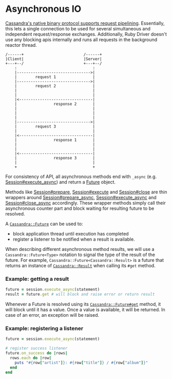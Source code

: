 # Asynchronous IO

[Cassandra's native binary protocol supports request pipelining](https://github.com/apache/cassandra/blob/trunk/doc/native_protocol_v4.spec#L141). Essentially, this lets a single connection to be used for several simultaneous and independent request/response exchanges. Additionally, Ruby Driver doesn't use any blocking apis internally and runs all requests in the background reactor thread.

```ditaa
/------+                          /------+
|Client|                          |Server|
+---+--/                          +---+--/
    :                                 :
    |-------------------------------->|
    |        request 1                |
    |-------------------------------->|
    |        request 2                |
    |                                 |
    |                                 |
    |<--------------------------------|
    |                response 2       |
    |                                 |
    |                                 |
    |                                 |
    |-------------------------------->|
    |        request 3                |
    |                                 |
    |<--------------------------------|
    |                response 1       |
    |                                 |
    |                                 |
    |<--------------------------------|
    |                response 3       |
    |                                 |
    +                                 +
```

For consistency of API, all asynchronous methods end with `_async` (e.g. [Session#execute_async](http://datastax.github.io/ruby-driver/api/session/#execute_async-instance_method)) and return a [Future](http://datastax.github.io/ruby-driver/api/future/) object.

Methods like [Session#prepare](http://datastax.github.io/ruby-driver/api/session/#prepare-instance_method), [Session#execute](http://datastax.github.io/ruby-driver/api/session/#execute-instance_method) and [Session#close](http://datastax.github.io/ruby-driver/api/session/#close-instance_method) are thin wrappers around [Session#prepare_async](http://datastax.github.io/ruby-driver/api/session/#prepare_async-instance_method), [Session#execute_async](http://datastax.github.io/ruby-driver/api/session/#execute_async-instance_method) and [Session#close_async](http://datastax.github.io/ruby-driver/api/session/#close_async-instance_method) accordingly. These wrapper methods simply call their asynchronous counter part and block waiting for resulting future to be resolved.

A [`Cassandra::Future`](http://datastax.github.io/ruby-driver/api/future/) can be used to:

  * block application thread until execution has completed
  * register a listener to be notified when a result is available.

When describing different asynchronous method results, we will use a `Cassandra::Future<Type>` notation to signal the type of the result of the future. For example, `Cassandra::Future<Cassandra::Result>` is a future that returns an instance of [`Cassandra::Result`](http://datastax.github.io/ruby-driver/api/result/) when calling its `#get` method.

### Example: getting a result

```ruby
future = session.execute_async(statement)
result = future.get # will block and raise error or return result
```

Whenever a Future is resolved using its [`Cassandra::Future#get`](http://datastax.github.io/ruby-driver/api/future/#get-instance_method) method, it will block until it has a value. Once a value is available, it will be returned. In case of an error, an exception will be raised.

### Example: registering a listener

```ruby
future = session.execute_async(statement)

# register success listener
future.on_success do |rows|
  rows.each do |row|
    puts "#{row["artist"]}: #{row["title"]} / #{row["album"]}"
  end
end
```
